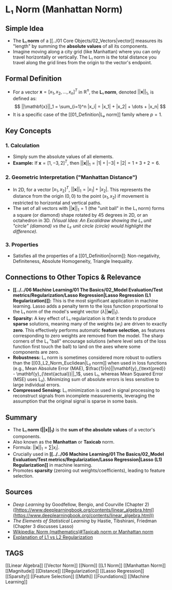 # L₁ Norm (Manhattan Norm)

## Simple Idea
*   The **L₁ norm** of a [[../01 Core Objects/02_Vectors|vector]] measures its "length" by summing the **absolute values** of all its components.
*   Imagine moving along a city grid (like Manhattan) where you can only travel horizontally or vertically. The L₁ norm is the total distance you travel along the grid lines from the origin to the vector's endpoint.

## Formal Definition
*   For a vector $\mathbf{x} = [x_1, x_2, ..., x_n]^T$ in $\mathbb{R}^n$, the **L₁ norm**, denoted $||\mathbf{x}||_1$, is defined as:
    $$ ||\mathbf{x}||_1 = \sum_{i=1}^n |x_i| = |x_1| + |x_2| + \dots + |x_n| $$
*   It is a specific case of the [[01_Definition|Lₚ norm]] family where $p=1$.

## Key Concepts

### 1. Calculation
*   Simply sum the absolute values of all elements.
*   **Example:** If $\mathbf{x} = [1, -3, 2]^T$, then $||\mathbf{x}||_1 = |1| + |-3| + |2| = 1 + 3 + 2 = 6$.

### 2. Geometric Interpretation ("Manhattan Distance")
*   In 2D, for a vector $[x_1, x_2]^T$, $||\mathbf{x}||_1 = |x_1| + |x_2|$. This represents the distance from the origin $(0,0)$ to the point $(x_1, x_2)$ if movement is restricted to horizontal and vertical paths.
*   The set of all vectors with $||\mathbf{x}||_1 = 1$ (the "unit ball" in the L₁ norm) forms a square (or diamond) shape rotated by 45 degrees in 2D, or an octahedron in 3D.
    *(Visual Idea: An Excalidraw showing the L₁ unit "circle" (diamond) vs the L₂ unit circle (circle) would highlight the difference).*

### 3. Properties
*   Satisfies all the properties of a [[01_Definition|norm]]: Non-negativity, Definiteness, Absolute Homogeneity, Triangle Inequality.

## Connections to Other Topics & Relevance
*   **[[../../06 Machine Learning/01 The Basics/02_Model Evaluation/Test metrics/Regularization/Lasso Regression|Lasso Regression (L1 Regularization)]]:** This is the most significant application in machine learning. Lasso adds a penalty term to the loss function proportional to the L₁ norm of the model's weight vector ($\lambda ||\mathbf{w}||_1$).
*   **Sparsity:** A key effect of L₁ regularization is that it tends to produce **sparse** solutions, meaning many of the weights ($w_i$) are driven to exactly **zero**. This effectively performs automatic **feature selection**, as features corresponding to zero weights are removed from the model. The sharp corners of the L₁ "ball" encourage solutions (where level sets of the loss function first touch the ball) to land on the axes where some components are zero.
*   **Robustness:** L₁ norm is sometimes considered more robust to outliers than the [[03_L2_Norm_Euclidean|L₂ norm]] when used in loss functions (e.g., Mean Absolute Error (MAE), $\frac{1}{n}||\mathbf{y}_{\text{pred}} - \mathbf{y}_{\text{actual}}||_1$, uses L₁, whereas Mean Squared Error (MSE) uses L₂). Minimizing sum of absolute errors is less sensitive to large individual errors.
*   **Compressed Sensing:** L₁ minimization is used in signal processing to reconstruct signals from incomplete measurements, leveraging the assumption that the original signal is sparse in some basis.

## Summary
*   The **L₁ norm ($||\mathbf{x}||_1$)** is the **sum of the absolute values** of a vector's components.
*   Also known as the **Manhattan** or **Taxicab** norm.
*   Formula: $||\mathbf{x}||_1 = \sum |x_i|$.
*   Crucially used in **[[../../06 Machine Learning/01 The Basics/02_Model Evaluation/Test metrics/Regularization/Lasso Regression|Lasso (L1) Regularization]]** in machine learning.
*   Promotes **sparsity** (zeroing out weights/coefficients), leading to feature selection.

## Sources
*   *Deep Learning* by Goodfellow, Bengio, and Courville (Chapter 2) ([https://www.deeplearningbook.org/contents/linear_algebra.html](https://www.deeplearningbook.org/contents/linear_algebra.html))
*   *The Elements of Statistical Learning* by Hastie, Tibshirani, Friedman (Chapter 3 discusses Lasso)
*   [Wikipedia: Norm (mathematics)#Taxicab norm or Manhattan norm](https://en.wikipedia.org/wiki/Norm_(mathematics)#Taxicab_norm_or_Manhattan_norm)
*   [Explanation of L1 vs L2 Regularization](https://towardsdatascience.com/l1-and-l2-regularization-methods-ce25e7fc831c)

## TAGS
[[Linear Algebra]] [[Vector Norm]] [[Norm]] [[L1 Norm]] [[Manhattan Norm]] [[Magnitude]] [[Distance]] [[Regularization]] [[Lasso Regression]] [[Sparsity]] [[Feature Selection]] [[Math]] [[Foundations]] [[Machine Learning]]